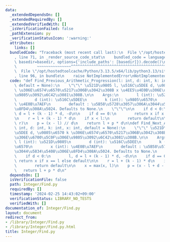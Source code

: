 ```yaml
---
data:
  _extendedDependsOn: []
  _extendedRequiredBy: []
  _extendedVerifiedWith: []
  _isVerificationFailed: false
  _pathExtension: py
  _verificationStatusIcon: ':warning:'
  attributes:
    links: []
  bundledCode: "Traceback (most recent call last):\n  File \"/opt/hostedtoolcache/Python/3.13.5/x64/lib/python3.13/site-packages/onlinejudge_verify/documentation/build.py\"\
    , line 71, in _render_source_code_stat\n    bundled_code = language.bundle(stat.path,\
    \ basedir=basedir, options={'include_paths': [basedir]}).decode()\n          \
    \         ~~~~~~~~~~~~~~~^^^^^^^^^^^^^^^^^^^^^^^^^^^^^^^^^^^^^^^^^^^^^^^^^^^^^^^^^^^^^^^^^^\n\
    \  File \"/opt/hostedtoolcache/Python/3.13.5/x64/lib/python3.13/site-packages/onlinejudge_verify/languages/python.py\"\
    , line 96, in bundle\n    raise NotImplementedError\nNotImplementedError\n"
  code: "def Find_Previous_Arithmetic_Progression(l: int, d: int, k: int, x: int,\
    \ default = None):\n    \"\"\" \u521D\u9805 l, \u516C\u5DEE d, \u9805\u6570 k\
    \ \u306E\u6574\u6570\u5217\u306B\u3042\u308B x \u4EE5\u4E0B\u306E\u6700\u5927\u306E\
    \u9805\u3092\u6C42\u3081\u308B.\n\n    Args:\n        l (int): \u521D\u9805\n\
    \        d (int): \u516C\u5DEE\n        k (int): \u9805\u6570\n        x (int):\
    \ \u4E0B\u7AEF\n        default : \u5B58\u5728\u3057\u306A\u3044\u5834\u5408\u306E\
    \u8FD4\u308A\u5024. Defaults to None.\n    \"\"\"\n\n    if d < 0:\n        l,\
    \ d = l + (k - 1) * d, -d\n\n    if d == 0:\n        return x if x == l else default\n\
    \n    r = l + (k - 1) * d\n    if x < l:\n        return default\n\n    x = min(x,\
    \ r)\n    p = (x - l) // d\n    return l + p * d\n\ndef Find_Next_Arithmetic_Progression(l:\
    \ int, d: int, k: int, x: int, default = None):\n    \"\"\" \u521D\u9805 l, \u516C\
    \u5DEE d, \u9805\u6570 k \u306E\u6574\u6570\u5217\u306B\u3042\u308B x \u4EE5\u4E0A\
    \u306E\u6700\u5C0F\u306E\u9805\u3092\u6C42\u3081\u308B.\n\n    Args:\n       \
    \ l (int): \u521D\u9805\n        d (int): \u516C\u5DEE\n        k (int): \u9805\
    \u6570\n        x (int): \u4E0B\u7AEF\n        default : \u5B58\u5728\u3057\u306A\
    \u3044\u5834\u5408\u306E\u8FD4\u308A\u5024. Defaults to None.\n    \"\"\"\n\n\
    \    if d < 0:\n        l, d = l + (k - 1) * d, -d\n\n    if d == 0:\n       \
    \ return x if x == l else default\n\n    r = l + (k - 1) * d\n    if r < x:\n\
    \        return default\n\n    x = max(x, l)\n    p = (x - l + d - 1) // d\n \
    \   return l + p * d\n"
  dependsOn: []
  isVerificationFile: false
  path: Integer/Find.py
  requiredBy: []
  timestamp: '2024-02-25 14:43:02+09:00'
  verificationStatus: LIBRARY_NO_TESTS
  verifiedWith: []
documentation_of: Integer/Find.py
layout: document
redirect_from:
- /library/Integer/Find.py
- /library/Integer/Find.py.html
title: Integer/Find.py
---
```


